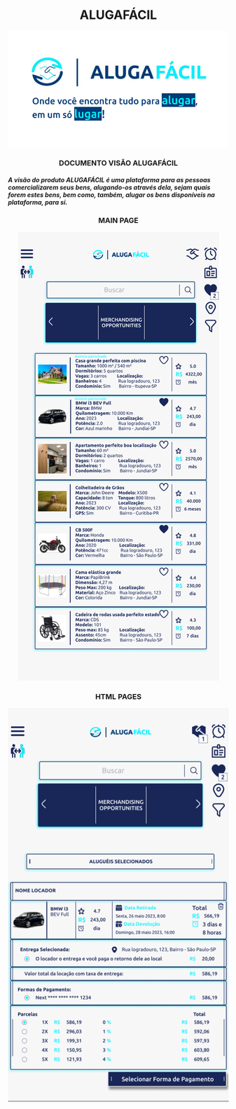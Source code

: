 <h1 align="center">
  ALUGAFÁCIL
</h1>

<p align="center"><img src="FrontEnd/assets/images/AlugafacilIntro.png"></p>

<h3 align="center">
  DOCUMENTO VISÃO ALUGAFÁCIL
</h3>

<h5 text-align="justify">
  A visão do produto ALUGAFÁCIL é uma plataforma para as pessoas comercializarem seus bens, alugando-os através dela, sejam quais forem estes bens, bem como, também, alugar os bens disponíveis na plataforma, para si.
</h5>

<h3 align="center">
  MAIN PAGE
</h3>

<p align="center"><img src="FrontEnd/assets/images/Alugafacil.png"></p> 


<h3 align="center">
  HTML PAGES
</h3>
<p align="center"><img src="FrontEnd/assets/images/Alugafacil2.png"></p>



